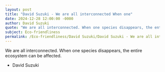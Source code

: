 ```yaml
---
layout: post
title: "David Suzuki - We are all interconnected When one"
date: 2024-12-28 12:00:00 -0000
author: David Suzuki
quote: "We are all interconnected. When one species disappears, the entire ecosystem can be affected."
subject: Eco-friendliness
permalink: /Eco-friendliness/David Suzuki/David Suzuki - We are all interconnected When one
---
```


We are all interconnected. When one species disappears, the entire ecosystem can be affected.

- David Suzuki
